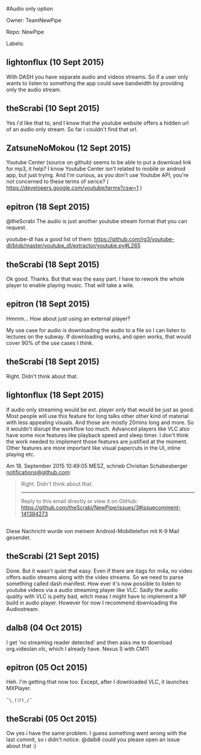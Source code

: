 #Audio only option

Owner: TeamNewPipe

Repo: NewPipe

Labels: 

## lightonflux (10 Sept 2015)

With DASH you have separate audio and videos streams. So if a user only wants to listen to something the app could save bandwidth by providing only the audio stream. 


## theScrabi (10 Sept 2015)

Yes i'd like that to, and I know that the youtube website offers a hidden url of an audio only stream. So far i couldn't find that url.


## ZatsuneNoMokou (12 Sept 2015)

Youtube Center (source on github) seems to be able to put a download link for mp3, it help? I know Youtube Center isn't related to mobile or android app, but just trying.
And I'm curious, as you don't use Youtube API, you're not concerned to these terms of serice? ( https://developers.google.com/youtube/terms?csw=1 )


## epitron (18 Sept 2015)

@theScrabi The audio is just another youtube stream format that you can request.

youtube-dl has a good list of them: https://github.com/rg3/youtube-dl/blob/master/youtube_dl/extractor/youtube.py#L265


## theScrabi (18 Sept 2015)

Ok good. Thanks. But that was the easy part. I have to rework the whole player to enable playing music. That will take a wile.


## epitron (18 Sept 2015)

Hmmm... How about just using an external player?

My use case for audio is downloading the audio to a file so I can listen to lectures on the subway. If downloading works, and open works, that would cover 90% of the use cases I think.


## theScrabi (18 Sept 2015)

Right. Didn't think about that.


## lightonflux (18 Sept 2015)

If audio only streaming would be ext. player only that would be just as good. Most people will use this feature for long talks other other kind of material with less appealing visuals. And those are mostly 20mins long and more. So it wouldn't disrupt the workflow too much. Advanced players like VLC also have some nice features like playback speed and sleep timer. I don't think the work needed to implement those features are justified at the moment. Other features are more important like visual papercuts in the UI, inline playing etc.

Am 18. September 2015 10:49:05 MESZ, schrieb Christian Schabesberger notifications@github.com:

> Right. Didn't think about that.
> 
> ---
> 
> Reply to this email directly or view it on GitHub:
> https://github.com/theScrabi/NewPipe/issues/3#issuecomment-141384273

## 

Diese Nachricht wurde von meinem Android-Mobiltelefon mit K-9 Mail gesendet.


## theScrabi (21 Sept 2015)

Done. But it wasn't quiet that easy. Even if there are itags for m4a, no video offers audio streams along with the video streams. So we need to parse something called dash manifest. How ever it's now possible to listen to youtube videos via a audio streaming player like VLC. Sadly the audio quality with VLC is petty bad, witch meas I might have to implement a NP build in audio player. However for now I recommend downloading the Audiostream. 


## dalb8 (04 Oct 2015)

I get 'no streaming reader detected' and then asks me to download org.videolan.vlc, which I already have. Nexus S with CM11


## epitron (05 Oct 2015)

Heh. I'm getting that now too. Except, after I downloaded VLC, it launches MXPlayer.

`¯\_(ツ)_/¯`


## theScrabi (05 Oct 2015)

Ow yes i have the same problem. I guess something went wrong with the last commit, so i didn't notice. @dalb8 could you please open an issue about that :)


